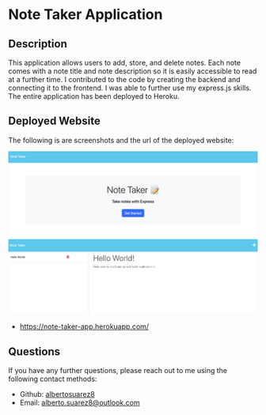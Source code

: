 # Note Taker Application

## Description

This application allows users to add, store, and delete notes. Each note comes with a note title and note description so it is easily accessible to read at a further time. I contributed to the code by creating the backend and connecting it to the frontend. I was able to further use my express.js skills. The entire application has been deployed to Heroku.

## Deployed Website

The following is are screenshots and the url of the deployed website: 

![Screenshot of the deployed website](./public/assets/images/deployedwebsite.png)
![Screenshot of the deployed website](./public/assets/images/deployedwebsitetwo.png)

- https://note-taker-app.herokuapp.com/


## Questions

If you have any further questions, please reach out to me using the following contact methods:
- Github: [albertosuarez8](https://github.com/albertosuarez8)
- Email: alberto.suarez8@outlook.com

